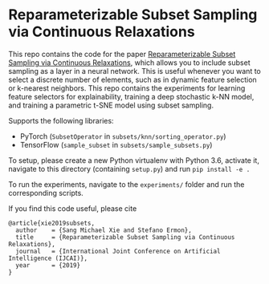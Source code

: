 # Reparameterizable Subset Sampling via Continuous Relaxations

This repo contains the code for the paper [Reparameterizable Subset Sampling via Continuous Relaxations](https://arxiv.org/abs/1901.10517),
which allows you to include subset sampling as a layer in a neural network.
This is useful whenever you want to select a discrete number of elements, such as in
dynamic feature selection or k-nearest neighbors.
This repo contains the experiments for learning feature selectors for explainability,
training a deep stochastic k-NN model, and training a parametric t-SNE model using subset sampling.

Supports the following libraries:
- PyTorch (`SubsetOperator` in `subsets/knn/sorting_operator.py`)
- TensorFlow (`sample_subset` in `subsets/sample_subsets.py`)

To setup, please create a new Python virtualenv with Python 3.6, activate it,
navigate to this directory (containing `setup.py`) and run
`pip install -e .`

To run the experiments, navigate to the `experiments/` folder and run the
corresponding scripts.

If you find this code useful, please cite
```
@article{xie2019subsets,
  author    = {Sang Michael Xie and Stefano Ermon},
  title     = {Reparameterizable Subset Sampling via Continuous Relaxations},
  journal   = {International Joint Conference on Artificial Intelligence (IJCAI)},
  year      = {2019}
}
```
